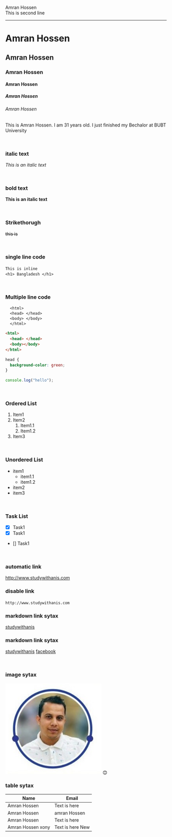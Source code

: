 <!--markdown tutorial-->

Amran Hossen<br/>
This is second line

---

# Amran Hossen

## Amran Hossen

### Amran Hossen

#### Amran Hossen

##### Amran Hossen

###### Amran Hossen

<p>This is Amran Hossen. I am 31 years old. I just finished my Bechalor at BUBT University</p>

<br/>

### italic text

_This is an italic text_

<br/>

### bold text

**This is an italic text**

<br/>

### Strikethorugh

~~this is~~

<br/>

### single line code

`This is inline`  
`<h1> Bangladesh </h1>`

<br/>

### Multiple line code

```
  <html>
  <head> </head>
  <body> </body>
  </html>
```

```html
<html>
  <head> </head>
  <body></body>
</html>
```

```css
head {
  background-color: green;
}
```

```javascript
console.log("hello");
```

<br/>

### Ordered List

1. Item1
2. Item2
   1. Item1.1
   2. Item1.2
3. Item3

<br/>

### Unordered List

- item1
  - item1.1
  - item1.2
- item2
- item3

<br/>

### Task List

- [x] Task1
- [x] Task1
- [] Task1

<br/>

### automatic link

http://www.studywithanis.com

### disable link

`http://www.studywithanis.com`

### markdown link sytax

[studywithanis](http://www.studywithnis.com)

### markdown link sytax

[studywithanis][websitelink]
[facebook][facebooklink]

<br/>

### image sytax

<!-- ![profile](./images/me.jpg) -->
<img src="./img/Screenshot_4.jpg" width="300" title="profile image"/>
😊

<br/>

### table sytax

| Name         | Email                  |
| ------------ | ---------------------- |
| Amran Hossen | Text is here           |
| Amran Hossen | amran Hossen |
| Amran Hossen | Text is here           |
| Amran Hossen xony | Text is here New           |

<!-- all link is here -->

[websitelink]: http://www.studywithans.com
[facebooklink]: https://www.facebook.com/imranxony/

